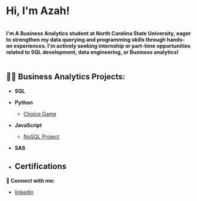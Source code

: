 <h1>Hi, I'm Azah!</h1/>
<br />  
<b>I'm A Business Analytics student at North Carolina State University, eager to strengthen my data querying and programming skills through hands-on experiences. I'm actively seeking internship or part-time opportunities related to SQL development, data engineering, or Business analytics!</b>
<br />
<br />

  
<h2>👨‍💻 Business Analytics Projects:</h2>

- <b>SQL</b>

- <b>Python</b>
  - [Choice Game](https://github.com/AzahMansour/Choice_Game)
- <b>JavaScript</b>
  - [NoSQL Project](https://github.com/AzahMansour/NoSQLProject)
- <b>SAS</b>
  
- <b>Certifications</b>
  - 



<b> 🤳 Connect with me:</b>
- [linkedin](https://linkedin.com/in/azahmansour)
